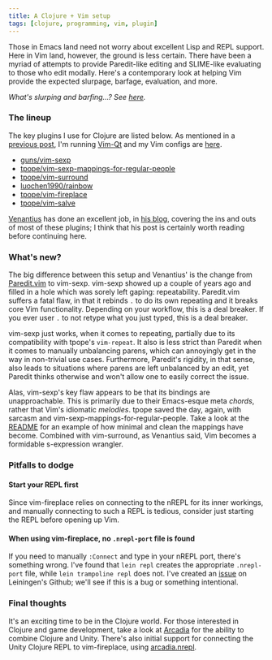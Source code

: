 ```yaml
---
title: A Clojure + Vim setup
tags: [clojure, programming, vim, plugin]
---
```


Those in Emacs land need not worry about excellent Lisp and REPL support. Here
in Vim land, however, the ground is less certain. There have been a myriad of
attempts to provide Paredit-like editing and SLIME-like evaluating to those who
edit modally. Here's a contemporary look at helping Vim provide the expected
slurpage, barfage, evaluation, and more.

*What's slurping and barfing…? See [here](http://danmidwood.com/content/2014/11/21/animated-paredit.html).*

### The lineup
The key plugins I use for Clojure are listed below. As mentioned in a [previous
post](https://blog.jeaye.com/2015/12/31/vim-qt/), I'm running
[Vim-Qt](https://bitbucket.org/equalsraf/vim-qt/wiki/Home) and my Vim configs
are [here](https://github.com/jeaye/vimrc).

* [guns/vim-sexp](https://github.com/guns/vim-sexp)
* [tpope/vim-sexp-mappings-for-regular-people](https://github.com/tpope/vim-sexp-mappings-for-regular-people)
* [tpope/vim-surround](https://github.com/tpope/vim-surround)
* [luochen1990/rainbow](https://github.com/luochen1990/rainbow)
* [tpope/vim-fireplace](https://github.com/tpope/vim-fireplace)
* [tpope/vim-salve](https://github.com/tpope/vim-salve)

[Venantius](https://venanti.us/) has done an excellent job, in [his
blog](http://blog.venanti.us/clojure-vim/), covering the ins and outs of most of
these plugins; I think that his post is certainly worth reading before
continuing here.

### What's new?
The big difference between this setup and Venantius' is the change from
[Paredit.vim](http://www.vim.org/scripts/script.php?script_id=3998) to vim-sexp.
vim-sexp showed up a couple of years ago and filled in a hole which was sorely
left gaping: repeatability. Paredit.vim suffers a fatal flaw, in that it rebinds
`.` to do its own repeating and it breaks core Vim functionality. Depending on
your workflow, this is a deal breaker. If you ever user `.` to not retype what
you just typed, this is a deal breaker.

vim-sexp just works, when it comes to repeating, partially due to its
compatibility with tpope's `vim-repeat`. It also is less strict than Paredit
when it comes to manually unbalancing parens, which can annoyingly get in the
way in non-trivial use cases. Furthermore, Paredit's rigidity, in that sense,
also leads to situations where parens are left unbalanced by an edit, yet Paredit
thinks otherwise and won't allow one to easily correct the issue.

Alas, vim-sexp's key flaw appears to be that its bindings are unapproachable.
This is primarily due to their Emacs-esque meta *chords*, rather that Vim's
idiomatic *melodies*.  tpope saved the day, again, with sarcasm and
vim-sexp-mappings-for-regular-people.  Take a look at the
[README](https://github.com/tpope/vim-sexp-mappings-for-regular-people) for an
example of how minimal and clean the mappings have become. Combined with
vim-surround, as Venantius said, Vim becomes a formidable s-expression wrangler.

### Pitfalls to dodge


#### Start your REPL first
Since vim-fireplace relies on connecting to the nREPL for its inner workings,
and manually connecting to such a REPL is tedious, consider just starting the
REPL before opening up Vim.

#### When using vim-fireplace, no `.nrepl-port` file is found
If you need to manually `:Connect` and type in your nREPL port, there's
something wrong. I've found that `lein repl` creates the appropriate
`.nrepl-port` file, while `lein trampoline repl` does not. I've created an
[issue](https://github.com/technomancy/leiningen/issues/2224) on Leiningen's
Github; we'll see if this is a bug or something intentional.


### Final thoughts
It's an exciting time to be in the Clojure world. For those interested in
Clojure and game development, take a look at
[Arcadia](https://github.com/arcadia-unity/arcadia) for the ability to combine
Clojure and Unity. There's also initial support for connecting the Unity Clojure
REPL to vim-fireplace, using
[arcadia.nrepl](https://github.com/spacepluk/arcadia.nrepl).
